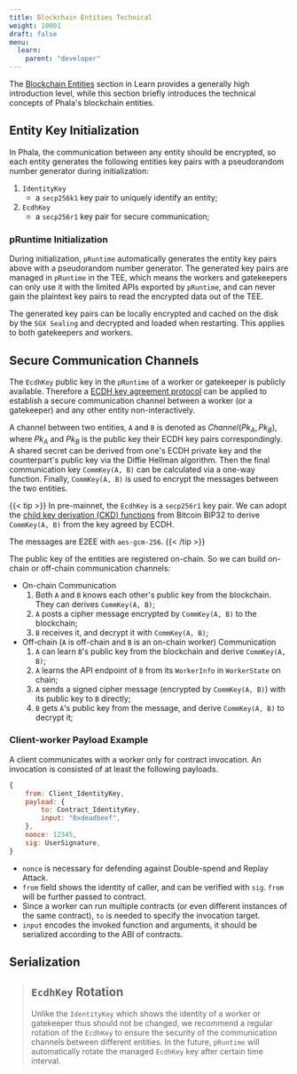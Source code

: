 ```yaml
---
title: Blockchain Entities Technical
weight: 10001
draft: false
menu:
  learn:
    parent: "developer"
---
```


The [Blockchain Entities](/en-us/learn/phala-blockchain/blockchain-entities/) section in Learn provides a generally high introduction level, while this section briefly introduces the technical concepts of Phala's blockchain entities.

## Entity Key Initialization

In Phala, the communication between any entity should be encrypted, so each entity generates the following entities key pairs with a pseudorandom number generator during initialization:

1. `IdentityKey`
   - a `secp256k1` key pair to uniquely identify an entity;
2. `EcdhKey`
   - a `secp256r1` key pair for secure communication;

### pRuntime Initialization

During initialization, `pRuntime` automatically generates the entity key pairs above with a pseudorandom number generator. The generated key pairs are managed in `pRuntime` in the TEE, which means the workers and gatekeepers can only use it with the limited APIs exported by `pRuntime`, and can never gain the plaintext key pairs to read the encrypted data out of the TEE.

The generated key pairs can be locally encrypted and cached on the disk by the `SGX Sealing` and decrypted and loaded when restarting. This applies to both gatekeepers and workers.

## Secure Communication Channels

The `EcdhKey` public key in the `pRuntime` of a worker or gatekeeper is publicly available. Therefore a [ECDH key agreement protocol](https://wiki.openssl.org/index.php/Elliptic_Curve_Diffie_Hellman) can be applied to establish a secure communication channel between a worker (or a gatekeeper) and any other entity non-interactively.

A channel between two entities, `A` and `B` is denoted as $Channel(Pk_A, Pk_B)$, where $Pk_A$ and $Pk_B$ is the public key their ECDH key pairs correspondingly. A shared secret can be derived from one's ECDH private key and the counterpart's public key via the Diffie Hellman algorithm. Then the final communication key `CommKey(A, B)` can be calculated via a one-way function. Finally, `CommKey(A, B)` is used to encrypt the messages between the two entities.

{{< tip >}}
In pre-mainnet, the `EcdhKey` is a `secp256r1` key pair. We can adopt the [child key derivation (CKD) functions](https://github.com/bitcoin/bips/blob/master/bip-0032.mediawiki#child-key-derivation-ckd-functions) from Bitcoin BIP32 to derive `CommKey(A, B)` from the key agreed by ECDH.

The messages are E2EE with `aes-gcm-256`.
{{< /tip >}}

The public key of the entities are registered on-chain. So we can build on-chain or off-chain communication channels:

- On-chain Communication
  1. Both `A` and `B` knows each other's public key from the blockchain. They can derives `CommKey(A, B)`;
  2. `A` posts a cipher message encrypted by `CommKey(A, B)` to the blockchain;
  3. `B` receives it, and decrypt it with `CommKey(A, B)`;
- Off-chain (`A` is off-chain and `B` is an on-chain worker) Communication
  1. `A` can learn `B`'s public key from the blockchain and derive `CommKey(A, B)`;
  2. `A` learns the API endpoint of `B` from its `WorkerInfo` in `WorkerState` on chain;
  3. `A` sends a signed cipher message (encrypted by `CommKey(A, B)`) with its public key to `B` directly;
  4. `B` gets `A`'s public key from the message, and derive `CommKey(A, B)` to decrypt it;

### Client-worker Payload Example

A client communicates with a worker only for contract invocation. An invocation is consisted of at least the following payloads.

```js
{
    from: Client_IdentityKey,
    payload: {
        to: Contract_IdentityKey,
        input: "0xdeadbeef",
    },
    nonce: 12345,
    sig: UserSignature,
}
```

- `nonce` is necessary for defending against Double-spend and Replay Attack.
- `from` field shows the identity of caller, and can be verified with `sig`. `from` will be further passed to contract.
- Since a worker can run multiple contracts (or even different instances of the same contract), `to` is needed to specify the invocation target.
- `input` encodes the invoked function and arguments, it should be serialized according to the ABI of contracts.

## Serialization

> ## `EcdhKey` Rotation
>
> Unlike the `IdentityKey` which shows the identity of a worker or gatekeeper thus should not be changed, we recommend a regular rotation of the `EcdhKey` to ensure the security of the communication channels between different entities. In the future, `pRuntime` will automatically rotate the managed `EcdhKey` key after certain time interval.
